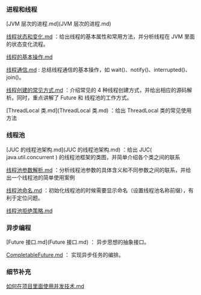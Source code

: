 ### 进程和线程

 [JVM 层次的进程.md](JVM 层次的进程.md) 

[线程状态和变化.md](线程状态和变化.md) ：给出线程的基本属性和常用方法，并分析线程在 JVM 里面的状态变化流程。

[线程的基本操作.md](线程的基本操作.md) 

[线程通信.md](线程通信.md) : 总结线程通信的基本操作，如 wait()、notify()、interrupted()、join()。

[线程创建的常见方式.md](线程创建的常见方式.md) ：介绍常见的 4 种线程创建方式，并给出相应的源码解析。同时，重点讲解了 Future 和 线程池的工作方式。

[ThreadLocal 类.md](ThreadLocal 类.md) ：给出 ThreadLocal 类的常见使用方法



### 线程池

 [JUC 的线程池架构.md](JUC 的线程池架构.md) ：给出 JUC( java.util.concurrent ) 的线程池框架的类图，并简单介绍各个类之间的联系

[线程池参数解析.md](线程池参数解析.md) ：分析线程池参数的具体含义和不同参数之间的联系，并给出一个线程池的简单使用案例 

[线程池命名.md](线程池命名.md) ：初始化线程池的时候需要显示命名（设置线程池名称前缀），有利于定位问题。

[线程池拒绝策略.md](线程池拒绝策略.md) 





### 异步编程

[Future 接口.md](Future 接口.md) ： 异步思想的抽象接口。

[CompletableFuture.md](CompletableFuture.md) ： 实现异步任务的编排。





### 细节补充

 [如何在项目里面使用并发技术.md](如何在项目里面使用并发技术.md) 

